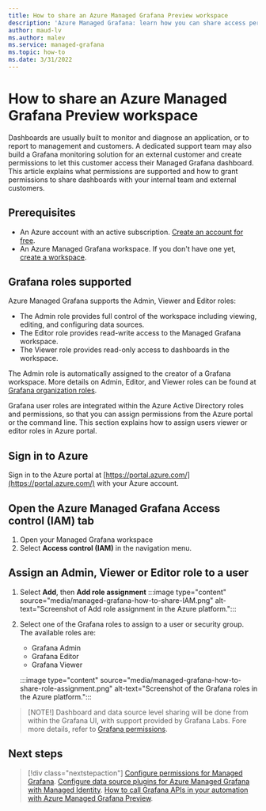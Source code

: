 ```yaml
---
title: How to share an Azure Managed Grafana Preview workspace
description: 'Azure Managed Grafana: learn how you can share access permissions and dashboards with your team and customers.' 
author: maud-lv 
ms.author: malev 
ms.service: managed-grafana 
ms.topic: how-to 
ms.date: 3/31/2022 
---
```


# How to share an Azure Managed Grafana Preview workspace

Dashboards are usually built to monitor and diagnose an application, or to report to management and customers. A dedicated support team may also build a Grafana monitoring solution for an external customer and create permissions to let this customer access their Managed Grafana dashboard. This article explains what permissions are supported and how to grant permissions to share dashboards with your internal team and external customers.

## Prerequisites

- An Azure account with an active subscription. [Create an account for free](https://azure.microsoft.com/free/dotnet).
- An Azure Managed Grafana workspace. If you don't have one yet, [create a workspace](/how-to-permissions.md).

## Grafana roles supported
Azure Managed Grafana supports the Admin, Viewer and Editor roles:

- The Admin role provides full control of the workspace including viewing, editing, and configuring data sources. 
- The Editor role provides read-write access to the Managed Grafana workspace.
- The Viewer role provides read-only access to dashboards in the workspace.

The Admin role is automatically assigned to the creator of a Grafana workspace. More details on Admin, Editor, and Viewer roles can be found at [Grafana organization roles](https://grafana.com/docs/grafana/latest/permissions/organization_roles/#compare-roles).

Grafana user roles are integrated within the Azure Active Directory roles and permissions, so that you can assign permissions from the Azure portal or the command line. This section explains how to assign users viewer or editor roles in Azure portal.

## Sign in to Azure

Sign in to the Azure portal at [https://portal.azure.com/](https://portal.azure.com/) with your Azure account.

## Open the Azure Managed Grafana Access control (IAM) tab

1. Open your Managed Grafana workspace
1. Select **Access control (IAM)** in the navigation menu.

## Assign an Admin, Viewer or Editor role to a user
1. Select **Add**, then **Add role assignment**
      :::image type="content" source="media/managed-grafana-how-to-share-IAM.png" alt-text="Screenshot of Add role assignment in the Azure platform.":::

1. Select one of the Grafana roles to assign to a user or security group. The available roles are:

   - Grafana Admin
   - Grafana Editor
   - Grafana Viewer

    :::image type="content" source="media/managed-grafana-how-to-share-role-assignment.png" alt-text="Screenshot of the Grafana roles in the Azure platform.":::

> [NOTE!]
> Dashboard and data source level sharing will be done from within the Grafana UI, with support provided by Grafana Labs. Fore more details, refer to [Grafana permissions](https://grafana.com/docs/grafana/latest/permissions/).

## Next steps

> [!div class="nextstepaction"]
> [Configure permissions for Managed Grafana](./how-to-data-source-plugins-managed-identity.md).
> [Configure data source plugins for Azure Managed Grafana with Managed Identity](./how-to-data-source-plugins-managed-identity.md).
> [How to call Grafana APIs in your automation with Azure Managed Grafana Preview](./how-to-API-calls.md).